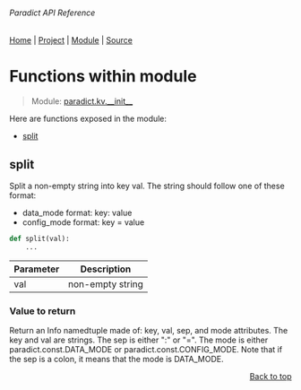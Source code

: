 ###### Paradict API Reference
[Home](/docs/api/README.md) | [Project](/README.md) | [Module](/docs/api/modules/paradict/kv/__init__/README.md) | [Source](/src/paradict/kv/__init__.py)

# Functions within module
> Module: [paradict.kv.\_\_init\_\_](/docs/api/modules/paradict/kv/__init__/README.md)

Here are functions exposed in the module:
- [split](#split)

## split
Split a non-empty string into key val.
The string should follow one of these format:
- data_mode format: key: value
- config_mode format: key = value

```python
def split(val):
    ...
```

| Parameter | Description |
| --- | --- |
| val | non-empty string |

### Value to return
Return an Info namedtuple made of: key, val, sep, and mode attributes.
The key and val are strings. The sep is either ":" or "=".
The mode is either paradict.const.DATA_MODE or paradict.const.CONFIG_MODE.
Note that if the sep is a colon, it means that the mode is DATA_MODE.

<p align="right"><a href="#paradict-api-reference">Back to top</a></p>
